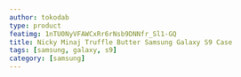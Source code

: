 ```yaml
---
author: tokodab
type: product
featimg: 1nTU0NyVFAWCxRr6rNsb9DNNfr_Sl1-GQ
title: Nicky Minaj Truffle Butter Samsung Galaxy S9 Case
tags: [samsung, galaxy, s9]
category: [samsung]
---
```

